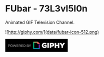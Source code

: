 
# FUbar - 73L3vI5I0n

Animated GIF Television Channel.


![http://giphy.com/](data/fubar-icon-512.png)

[![Giphy](data/giphy-logo.png)](http://giphy.com/)
